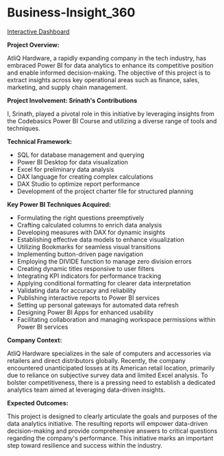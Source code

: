 # Business-Insight_360

[Interactive Dashboard](http://bit.ly/4eo7ir2)

**Project Overview:**

AtliQ Hardware, a rapidly expanding company in the tech industry, has embraced Power BI for data analytics to enhance its competitive position and enable informed decision-making. The objective of this project is to extract insights across key operational areas such as finance, sales, marketing, and supply chain management.

**Project Involvement: Srinath's Contributions**

I, Srinath, played a pivotal role in this initiative by leveraging insights from the Codebasics Power BI Course and utilizing a diverse range of tools and techniques. 

**Technical Framework:**

- SQL for database management and querying
- Power BI Desktop for data visualization
- Excel for preliminary data analysis
- DAX language for creating complex calculations
- DAX Studio to optimize report performance
- Development of the project charter file for structured planning

**Key Power BI Techniques Acquired:**

- Formulating the right questions preemptively
- Crafting calculated columns to enrich data analysis
- Developing measures with DAX for dynamic insights
- Establishing effective data models to enhance visualization
- Utilizing Bookmarks for seamless visual transitions
- Implementing button-driven page navigation 
- Employing the DIVIDE function to manage zero division errors
- Creating dynamic titles responsive to user filters
- Integrating KPI indicators for performance tracking 
- Applying conditional formatting for clearer data interpretation
- Validating data for accuracy and reliability 
- Publishing interactive reports to Power BI services 
- Setting up personal gateways for automated data refresh 
- Designing Power BI Apps for enhanced usability 
- Facilitating collaboration and managing workspace permissions within Power BI services 

**Company Context:**

AtliQ Hardware specializes in the sale of computers and accessories via retailers and direct distributors globally. Recently, the company encountered unanticipated losses at its American retail location, primarily due to reliance on subjective survey data and limited Excel analysis. To bolster competitiveness, there is a pressing need to establish a dedicated analytics team aimed at leveraging data-driven insights.

**Expected Outcomes:**

This project is designed to clearly articulate the goals and purposes of the data analytics initiative. The resulting reports will empower data-driven decision-making and provide comprehensive answers to critical questions regarding the company's performance. This initiative marks an important step toward resilience and success within the industry. 
